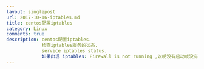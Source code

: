 ```yaml
---
layout: singlepost
url: 2017-10-16-iptables.md
title: centos配置iptables
category: Linux
comments: true
description: centos配置iptables.
             检查iptables服务的状态.
             service iptables status.
             如果出现 iptables: Firewall is not running ,说明没有启动或没有规则.   
---
```


